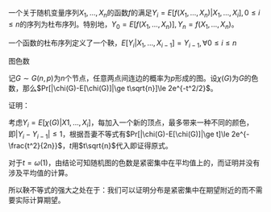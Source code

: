 一个关于随机变量序列$X_1,\ldots,X_n$的函数$f$的满足$Y_i=E[f(X_1,\ldots,X_n)|X_1,\ldots,X_i],0\le i\le n$的序列为杜布序列。特别地，$Y_0=E[f(X_1,\ldots,X_n)],Y_n=f(X_1,\ldots,X_n)$。

一个函数的杜布序列定义了一个鞅，$E[Y_i|X_1,\ldots,X_{i-1}]=Y_{i-1},\forall 0\le i\le n$



图色数

记$G \sim G(n,p)$为$n$个节点，任意两点间连边的概率为$p$形成的图。设$\chi(G)$为$G$的色数，那么$Pr[|\chi(G)-E[\chi(G)]|\ge t\sqrt{n}]\le 2e^{-t^2/2}$。

证明：

考虑$Y_i=E[\chi(G)|X1,\ldots,X_i]$，每加入一个新的顶点，最多带来一种不同的颜色，即$|Y_i-Y_{i-1}|\le1$，根据吾妻不等式有$Pr[|\chi(G)-E[\chi(G)]|\ge t]\le 2e^{-\frac{t^2}{2n}}$，$t$用$t\sqrt{n}$代入即证得原式。

对于$t=\omega(1)$，由结论可知随机图的色数是紧密集中在平均值上的，而证明并没有涉及平均值的计算。

所以鞅不等式的强大之处在于：我们可以证明分布是紧密集中在期望附近的而不需要实际计算期望。